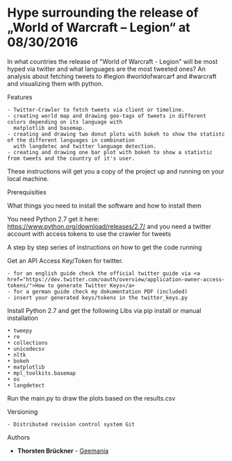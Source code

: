 # Hype surrounding the release of „World of Warcraft – Legion“ at 08/30/2016 
In what countries the release of "World of Warcraft - Legion" will be most hyped via twitter 
and what languages are the most tweeted ones? 
An analysis about fetching tweets to #legion #worldofwarcarf and #warcraft and visualizing them with python.


Features

	- Twitter-Crawler to fetch tweets via client or timeline.
	- creating world map and drawing geo-tags of tweets in different colors depending on its language with 
	  matplotlib and basemap.
	- creating and drawing two donut plots with bokeh to show the statistc of the different languages in combination 
	  with langdetec and twitter language detection.
	- creating and drawing one bar plot with bokeh to show a statistic from tweets and the country of it's user.

These instructions will get you a copy of the project up and running on your local machine.

Prerequisities

What things you need to install the software and how to install them

You need Python 2.7 get it here:
https://www.python.org/download/releases/2.7/
and you need a twitter account with access tokens to use the crawler for tweets 

A step by step series of instructions on how to get the code running

Get an API Access Key/Token for twitter.

	- for an english guide check the official twitter guide via <a href="https://dev.twitter.com/oauth/overview/application-owner-access-tokens/">How to generate Twitter Keys</a>
	- for a german guide check my dokumentation PDF (included)
	- insert your generated keys/tokens in the twitter_keys.py
	
Install Python 2.7 and get the following Libs via pip install or manual installation

	• tweepy
	• re
	• collections
	• unicodecsv
	• nltk
	• bokeh
	• matplotlib
	• mpl_toolkits.basemap
	• os
	• langdetect
	
Run the main.py to draw the plots based on the results.csv

Versioning

	- Distributed revision control system Git



Authors

- <strong>Thorsten Brückner</strong> - <a href="https://github.com/Geemania">Geemania</a>
